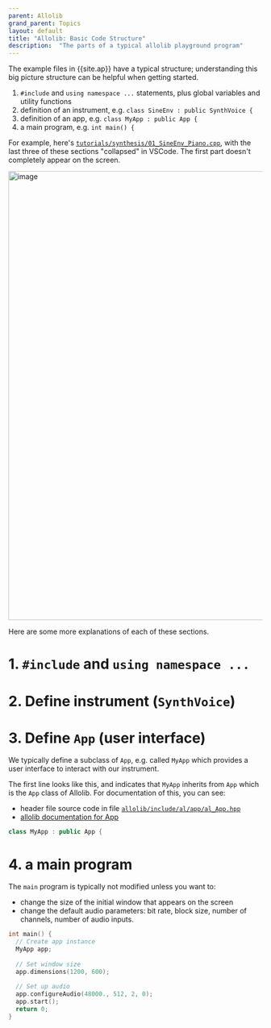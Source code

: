 ```yaml
---
parent: Allolib
grand_parent: Topics
layout: default
title: "Allolib: Basic Code Structure"
description:  "The parts of a typical allolib playground program"
---
```


The example files in {{site.ap}} have a typical structure; understanding this big picture structure can be helpful
when getting started.

1. `#include` and `using namespace ...` statements, plus global variables and utility functions
2. definition of an instrument, e.g. `class SineEnv : public SynthVoice {`
3. definition of an app, e.g. `class MyApp : public App {`
4. a main program, e.g. `int main() {`

For example, here's [`tutorials/synthesis/01_SineEnv_Piano.cpp`](https://github.com/AlloSphere-Research-Group/allolib_playground/blob/master/tutorials/synthesis/01_SineEnv_Piano.cpp), with the last three of these sections "collapsed" in VSCode.  The first part doesn't completely appear on the screen.

<img width="891" alt="image" src="https://github.com/ccs-allolib/ccs-allolib.github.io/assets/1119017/2db1d0bb-f2df-421e-8031-da94a6aeb8b5">

Here are some more explanations of each of these sections.

# 1. `#include` and `using namespace ...`

# 2. Define instrument (`SynthVoice`)



# 3. Define `App` (user interface)

We typically define a subclass of `App`, e.g. called `MyApp` which provides a user interface to 
interact with our instrument.

The first line looks like this, and indicates that `MyApp` inherits from `App` which is the `App` class
of Allolib.  For documentation of this, you can see:
* header file source code in file [`allolib/include/al/app/al_App.hpp`](https://github.com/AlloSphere-Research-Group/allolib/blob/master/include/al/app/al_App.hpp)
* [allolib documentation for App](https://allosphere-research-group.github.io/allolib-doc/classal_1_1_app.html)


```cpp
class MyApp : public App {
```


# 4. a main program

The `main` program is typically not modified unless you want to:
* change the size of the initial window that appears on the screen
* change the default audio parameters: bit rate, block size, number of channels, number of audio inputs.

```cpp
int main() {
  // Create app instance
  MyApp app;
  
  // Set window size
  app.dimensions(1200, 600);
  
  // Set up audio
  app.configureAudio(48000., 512, 2, 0);
  app.start();
  return 0;
}
```
